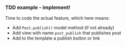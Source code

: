 ### TDD example - implement!

Time to code the actual feature, which here means:

* Add `Post.publish()` model method (if not already)
* Add view with name `post_publish` that publishes post
* Add to the template a publish button or link


